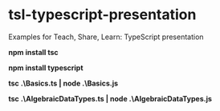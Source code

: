 # tsl-typescript-presentation
Examples for Teach, Share, Learn: TypeScript presentation

**npm install tsc**

**npm install typescript**

**tsc .\Basics.ts | node .\Basics.js**

**tsc .\AlgebraicDataTypes.ts | node .\AlgebraicDataTypes.js**
